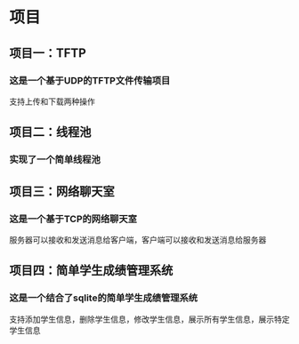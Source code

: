 # 项目
## 项目一：TFTP
### 这是一个基于UDP的TFTP文件传输项目
支持上传和下载两种操作
## 项目二：线程池
### 实现了一个简单线程池
## 项目三：网络聊天室
### 这是一个基于TCP的网络聊天室
服务器可以接收和发送消息给客户端，客户端可以接收和发送消息给服务器
## 项目四：简单学生成绩管理系统
### 这是一个结合了sqlite的简单学生成绩管理系统
支持添加学生信息，删除学生信息，修改学生信息，展示所有学生信息，展示特定学生信息
